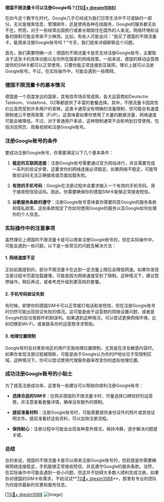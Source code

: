 **德国不限流量卡可以注册Google吗？[[TG💪+ @esim1088](https://t.me/s/esim1088)]**

在如今这个数字化时代，Google几乎已经成为我们日常生活中不可或缺的一部分。无论是搜索信息、管理邮件，还是使用各种在线服务，Google的服务都无处不在。然而，对于一些经常出国旅行或者长期居住在国外的人来说，网络环境和设备的限制可能会带来不少麻烦。比如，有些人可能会问：“我买了德国的不限流量卡，能用来注册Google账号吗？”今天，我们就来详细聊聊这个问题。

首先，我们需要明确一点：德国的不限流量卡是否支持注册Google账号，主要取决于这张卡的具体功能以及你所在国家的网络政策。一般来说，德国的移动运营商提供的SIM卡都可以正常使用，只要你能正常连接到互联网，理论上就可以注册Google账号。不过，在实际操作中，可能会遇到一些障碍。

### 德国不限流量卡的基本情况

德国是一个高度发达的国家，其电信市场非常成熟，各大运营商如Deutsche Telekom、Vodafone、O2等都提供了丰富的套餐选择。其中，不限流量卡因其性价比高而受到许多用户的青睐。这类卡通常没有明确的流量限制，但可能会有速度限制或公平使用政策（FUP）。这意味着如果你使用了大量的数据流量，网络速度可能会被降低。不过，对于普通用户来说，这种限制通常不会影响到日常使用，包括浏览网页、观看视频和注册Google账号。

### 注册Google账号的条件

要成功注册Google账号，你需要满足以下几个基本条件：

1. **稳定的互联网连接**：注册Google账号需要通过官方网站进行，并且需要完成一系列的验证步骤，这要求你的网络连接必须稳定。如果网络不稳定，可能导致验证码无法正确接收或页面加载失败。

2. **有效的手机号码**：Google在注册过程中会要求输入一个有效的手机号码，用于接收短信验证码。因此，你需要确保你的德国SIM卡能够正常接收短信。

3. **谷歌服务条款的遵守**：注册Google账号意味着你需要同意Google的服务条款和隐私政策。这些条款规定了你如何使用Google的服务以及Google如何处理你的个人信息。

### 实际操作中的注意事项

虽然理论上德国的不限流量卡是可以用来注册Google账号的，但在实际操作中，可能会遇到一些问题。以下是一些常见的问题及解决方法：

#### 1. 网络速度不足

正如前面提到的，部分不限流量卡在达到一定流量上限后会降低网速。如果你发现注册过程中页面加载缓慢，可能是因为网络速度受到了限制。这种情况下，建议暂停操作，稍后再试，或者考虑升级到更高档的套餐。

#### 2. 手机号码验证失败

有时候，即使你的德国SIM卡可以正常接打电话和发短信，但在注册Google账号时仍然可能出现验证失败的情况。这可能是由于运营商的网络设置问题，或者是Google的反垃圾邮件机制误判。如果遇到这种情况，可以尝试更换网络环境，比如切换到Wi-Fi，或者联系你的运营商寻求帮助。

#### 3. 地理位置限制

Google有时会对某些地区的用户实施地理位置限制，尤其是在涉及敏感内容时。如果你发现注册过程被阻断，可能是由于Google认为你的IP地址位于受限制区域。这种情况下，你可以尝试使用代理服务器来改变你的虚拟地理位置。

### 成功注册Google账号的小贴士

为了提高注册成功率，这里有一些建议可以帮助你顺利注册Google账号：

- **选择合适的SIM卡**：在购买德国的不限流量卡时，尽量选择口碑较好的运营商，并注意查看套餐详情，确保没有额外的限制。
  
- **提前准备材料**：注册Google账号时，可能需要提供身份证件的照片或其他证明文件。提前准备好这些资料，可以加快注册流程。

- **保持耐心**：注册过程中可能会出现各种意外情况，保持冷静，逐步解决问题是关键。

### 总结

总的来说，德国的不限流量卡是可以用来注册Google账号的，但前提是你需要确保网络连接稳定，手机能够正常接收短信，并且遵守Google的服务条款。当然，在实际操作中可能会遇到一些小问题，但这并不妨碍大多数人顺利完成注册。如果你对德国的SIM卡有需求，不妨试试**[TG💪+ @esim1088](https://t.me/s/esim1088)**，那里有专业的团队为你提供最新的优惠和服务信息。

[[TG💪+ @esim1088](https://t.me/s/esim1088) ![Image](https://i.postimg.cc/4NQfJmqS/Snipaste-2025-05-13-00-14-12.png)]